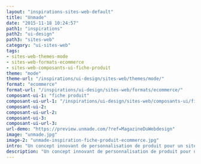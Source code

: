 ```yaml
---
layout: "inspirations-sites-web-default"
title: "Unmade"
date: "2015-11-18 10:24:57"
path1: "inspirations"
path2: "ui-design"
path3: "sites-web"
category: "ui-sites-web"
tags:
- sites-web-themes-mode
- sites-web-formats-ecommerce
- sites-web-composants-ui-fiche-produit
theme: "mode"
theme-url: "/inspirations/ui-design/sites-web/themes/mode/"
format: "ecommerce"
format-url: "/inspirations/ui-design/sites-web/formats/ecommerce/"
composant-ui-1: "fiche produit"
composant-ui-url-1: "/inspirations/ui-design/sites-web/composants-ui/fiche-produit/"
composant-ui-2:
composant-ui-url-2:
composant-ui-3:
composant-ui-url-3:
url-demo: "https://preview.unmade.com/?ref=MagazineDuWebdesign"
image: "unmade.jpg"
image-2: "unmade-inspiration-fiche-produit-ecommerce.jpg"
intro: "Un concept innovant de personnalisation de produit pour un site ecommerce. Via une interaction de drag directement sur le visuel produit, vous pouvez choisir les motifs de votre pull ou de votre écharppe. Classe et ça fonctionne bien."
description: "Un concept innovant de personnalisation de produit pour un site ecommerce"
---
```

